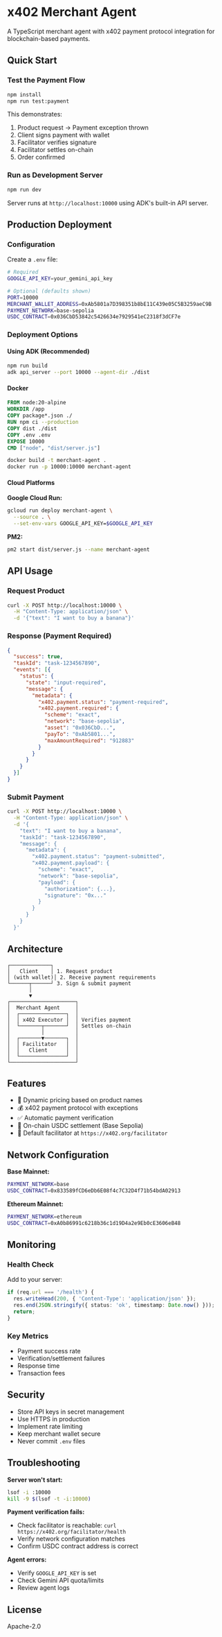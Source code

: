 # x402 Merchant Agent

A TypeScript merchant agent with x402 payment protocol integration for blockchain-based payments.

## Quick Start

### Test the Payment Flow

```bash
npm install
npm run test:payment
```

This demonstrates:
1. Product request → Payment exception thrown
2. Client signs payment with wallet
3. Facilitator verifies signature
4. Facilitator settles on-chain
5. Order confirmed

### Run as Development Server

```bash
npm run dev
```

Server runs at `http://localhost:10000` using ADK's built-in API server.

## Production Deployment

### Configuration

Create a `.env` file:

```bash
# Required
GOOGLE_API_KEY=your_gemini_api_key

# Optional (defaults shown)
PORT=10000
MERCHANT_WALLET_ADDRESS=0xAb5801a7D398351b8bE11C439e05C5B3259aeC9B
PAYMENT_NETWORK=base-sepolia
USDC_CONTRACT=0x036CbD53842c5426634e7929541eC2318f3dCF7e
```

### Deployment Options

#### Using ADK (Recommended)

```bash
npm run build
adk api_server --port 10000 --agent-dir ./dist
```

#### Docker

```dockerfile
FROM node:20-alpine
WORKDIR /app
COPY package*.json ./
RUN npm ci --production
COPY dist ./dist
COPY .env .env
EXPOSE 10000
CMD ["node", "dist/server.js"]
```

```bash
docker build -t merchant-agent .
docker run -p 10000:10000 merchant-agent
```

#### Cloud Platforms

**Google Cloud Run:**
```bash
gcloud run deploy merchant-agent \
  --source . \
  --set-env-vars GOOGLE_API_KEY=$GOOGLE_API_KEY
```

**PM2:**
```bash
pm2 start dist/server.js --name merchant-agent
```

## API Usage

### Request Product

```bash
curl -X POST http://localhost:10000 \
  -H "Content-Type: application/json" \
  -d '{"text": "I want to buy a banana"}'
```

### Response (Payment Required)

```json
{
  "success": true,
  "taskId": "task-1234567890",
  "events": [{
    "status": {
      "state": "input-required",
      "message": {
        "metadata": {
          "x402.payment.status": "payment-required",
          "x402.payment.required": {
            "scheme": "exact",
            "network": "base-sepolia",
            "asset": "0x036CbD...",
            "payTo": "0xAb5801...",
            "maxAmountRequired": "912883"
          }
        }
      }
    }
  }]
}
```

### Submit Payment

```bash
curl -X POST http://localhost:10000 \
  -H "Content-Type: application/json" \
  -d '{
    "text": "I want to buy a banana",
    "taskId": "task-1234567890",
    "message": {
      "metadata": {
        "x402.payment.status": "payment-submitted",
        "x402.payment.payload": {
          "scheme": "exact",
          "network": "base-sepolia",
          "payload": {
            "authorization": {...},
            "signature": "0x..."
          }
        }
      }
    }
  }'
```

## Architecture

```
┌─────────────┐
│   Client    │ 1. Request product
│ (with wallet)│ 2. Receive payment requirements
└──────┬──────┘ 3. Sign & submit payment
       │
       ▼
┌─────────────────────┐
│  Merchant Agent     │
│  ┌───────────────┐  │
│  │ x402 Executor │  │ Verifies payment
│  └───────┬───────┘  │ Settles on-chain
│          │          │
│  ┌───────▼───────┐  │
│  │ Facilitator   │  │
│  │   Client      │  │
│  └───────────────┘  │
└─────────────────────┘
```

## Features

- 🛒 Dynamic pricing based on product names
- 💰 x402 payment protocol with exceptions
- ✅ Automatic payment verification
- 🔐 On-chain USDC settlement (Base Sepolia)
- 🚀 Default facilitator at `https://x402.org/facilitator`

## Network Configuration

**Base Mainnet:**
```bash
PAYMENT_NETWORK=base
USDC_CONTRACT=0x833589fCD6eDb6E08f4c7C32D4f71b54bdA02913
```

**Ethereum Mainnet:**
```bash
PAYMENT_NETWORK=ethereum
USDC_CONTRACT=0xA0b86991c6218b36c1d19D4a2e9Eb0cE3606eB48
```

## Monitoring

### Health Check

Add to your server:

```typescript
if (req.url === '/health') {
  res.writeHead(200, { 'Content-Type': 'application/json' });
  res.end(JSON.stringify({ status: 'ok', timestamp: Date.now() }));
  return;
}
```

### Key Metrics

- Payment success rate
- Verification/settlement failures
- Response time
- Transaction fees

## Security

- Store API keys in secret management
- Use HTTPS in production
- Implement rate limiting
- Keep merchant wallet secure
- Never commit `.env` files

## Troubleshooting

**Server won't start:**
```bash
lsof -i :10000
kill -9 $(lsof -t -i:10000)
```

**Payment verification fails:**
- Check facilitator is reachable: `curl https://x402.org/facilitator/health`
- Verify network configuration matches
- Confirm USDC contract address is correct

**Agent errors:**
- Verify `GOOGLE_API_KEY` is set
- Check Gemini API quota/limits
- Review agent logs

## License

Apache-2.0
